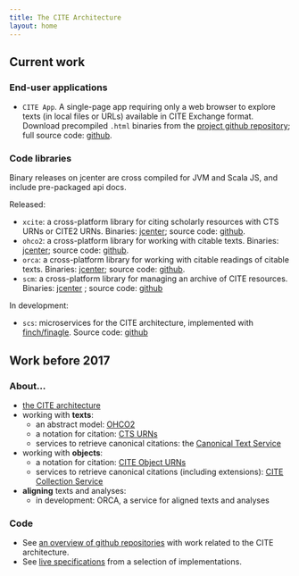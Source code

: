 ```yaml
---
title: The CITE Architecture
layout: home
---
```


## Current work

### End-user applications

- `CITE App`.  A single-page app requiring only a web browser to explore texts (in local files or URLs) available in CITE Exchange format.  Download precompiled `.html` binaries from the [project github repository](https://github.com/cite-architecture/CITE-App/tree/master/downloads); full source code: [github](https://github.com/cite-architecture/CITE-App).

### Code libraries

Binary releases on jcenter are cross compiled for JVM and Scala JS, and include pre-packaged api docs.

Released:

- `xcite`:  a cross-platform library for citing scholarly resources with CTS URNs or CITE2 URNs. Binaries: [jcenter](https://bintray.com/neelsmith/maven/xcite); source code: [github](https://github.com/cite-architecture/xcite).
- `ohco2`: a cross-platform library for working with citable texts. Binaries: [jcenter](https://bintray.com/neelsmith/maven/ohco2); source code: [github](https://github.com/cite-architecture/ohco2).
- `orca`: a cross-platform library for working with citable readings of citable texts.  Binaries: [jcenter](https://bintray.com/neelsmith/maven/orca); source code: [github](https://github.com/cite-architecture/orca).
- `scm`: a cross-platform library for managing an archive of CITE resources.  Binaries: [jcenter](https://bintray.com/neelsmith/maven/scm) ; source code: [github](https://github.com/cite-architecture/scm)


In development:


- `scs`: microservices for the CITE architecture, implemented with [finch/finagle](https://github.com/finagle/finch).  Source code: [github](https://github.com/cite-architecture/scs)

## Work before 2017

### About... ###



- [the CITE architecture](about)
- working with **texts**:
    - an abstract model: [OHCO2](ohco2)
    - a notation for citation: [CTS URNs](ctsurn)
    - services to retrieve canonical citations: the [Canonical Text Service](cts)
- working with **objects**:
    - a notation for citation: [CITE Object URNs](citeurn)
    - services to retrieve canonical citations (including extensions): [CITE Collection Service](citecoll)
- **aligning** texts and analyses:
    - in development: ORCA, a service for aligned texts and analyses



### Code ###

- See [an overview of github repositories](repos) with work related to the CITE architecture.
- See [live specifications](living-docs) from a selection of implementations.
